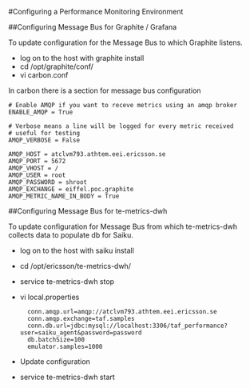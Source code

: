 <head>
    <title>Environment Configuration</title>
</head>

#Configuring a Performance Monitoring Environment


##Configuring Message Bus for Graphite / Grafana

To update configuration for the Message Bus to which Graphite listens.

* log on to the host with graphite install
* cd /opt/graphite/conf/
* vi carbon.conf

In carbon there is a section for message bus configuration

    # Enable AMQP if you want to receve metrics using an amqp broker
    ENABLE_AMQP = True

    # Verbose means a line will be logged for every metric received
    # useful for testing
    AMQP_VERBOSE = False

    AMQP_HOST = atclvm793.athtem.eei.ericsson.se
    AMQP_PORT = 5672
    AMQP_VHOST = /
    AMQP_USER = root
    AMQP_PASSWORD = shroot
    AMQP_EXCHANGE = eiffel.poc.graphite
    AMQP_METRIC_NAME_IN_BODY = True

##Configuring Message Bus for te-metrics-dwh

To update configuration for Message Bus from which te-metrics-dwh collects data to populate db for Saiku.

* log on to the host with saiku install
* cd /opt/ericsson/te-metrics-dwh/
* service te-metrics-dwh stop
* vi local.properties

        conn.amqp.url=amqp://atclvm793.athtem.eei.ericsson.se
        conn.amqp.exchange=taf.samples
        conn.db.url=jdbc:mysql://localhost:3306/taf_performance?user=saiku_agent&password=password
        db.batchSize=100
        emulator.samples=1000

* Update configuration
* service te-metrics-dwh start

